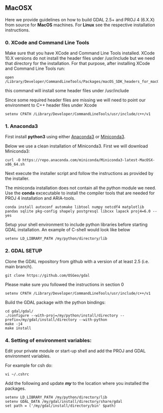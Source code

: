 ## MacOSX
Here we provide guidelines on how to build GDAL 2.5+ and PROJ 4 (6.X.X) from source for **MacOS** machines. For **Linux** see the respective installation instructions.

### 0. XCode and Command Line Tools
Make sure that you have XCode and Command Line Tools installed. XCode 10.X versions do not install the header files under /usr/include but we need that directory for the installation.
For that purpose, after installing XCode and Command Line Tools run:
```
open /Library/Developer/CommandLineTools/Packages/macOS_SDK_headers_for_macOS_10.14.pkg
```
this command will install some header files under /usr/include

Since some required header files are missing we will need to point our environment to C++ header files under Xcode
```
setenv CPATH /Library/Developer/CommandLineTools/usr/include/c++/v1
```
### 1. Anaconda3
First install **python3** using either [Anaconda3](https://www.anaconda.com/distribution/) or [Miniconda3](https://docs.conda.io/en/latest/miniconda.html).

Below we use a clean installation of Miniconda3. First we will download Miniconda3:
```
curl -O https://repo.anaconda.com/miniconda/Miniconda3-latest-MacOSX-x86_64.sh
```
Next execute the installer script and follow the instructions as provided by the installer.

The miniconda installation does not contain all the python module we need.
Use the **conda** excecutable to install the compiler tools that are needed for PROJ 4 installation and ARIA-tools.
```
conda install autoconf automake libtool numpy netcdf4 matplotlib pandas sqlite pkg-config shapely postgresql libcxx lapack proj4=6.0 --yes
```

Setup your shell environment to include python libraries before starting GDAL installation.
An example of C-shell would look like below
```
setenv LD_LIBRARY_PATH /my/python/directory/lib
```

### 2. GDAL SETUP
Clone the GDAL repository from github with a version of at least 2.5 (i.e. main branch).
```
git clone https://github.com/OSGeo/gdal
```

Please make sure you followed the instructions in section 0
```
setenv CPATH /Library/Developer/CommandLineTools/usr/include/c++/v1
```

Build the GDAL package with the python bindings:
```
cd gdal/gdal/
./configure --with-proj=/my/python/install/directory --prefix=/my/gdal/install/directory --with-python
make -j4
make install
```


### 4. Setting of environment variables:
Edit your private module or start-up shell and add the PROJ and GDAL environment variables.

For example for csh do:
```
vi ~/.cshrc
```

Add the following and update ***my*** to the location where you installed the packages.
```
setenv LD_LIBRARY_PATH /my/python/directory/lib
setenv GDAL_DATA /my/gdal/install/directory/share/gdal
set path = ('/my/gdal/install/directory/bin' $path)
```
